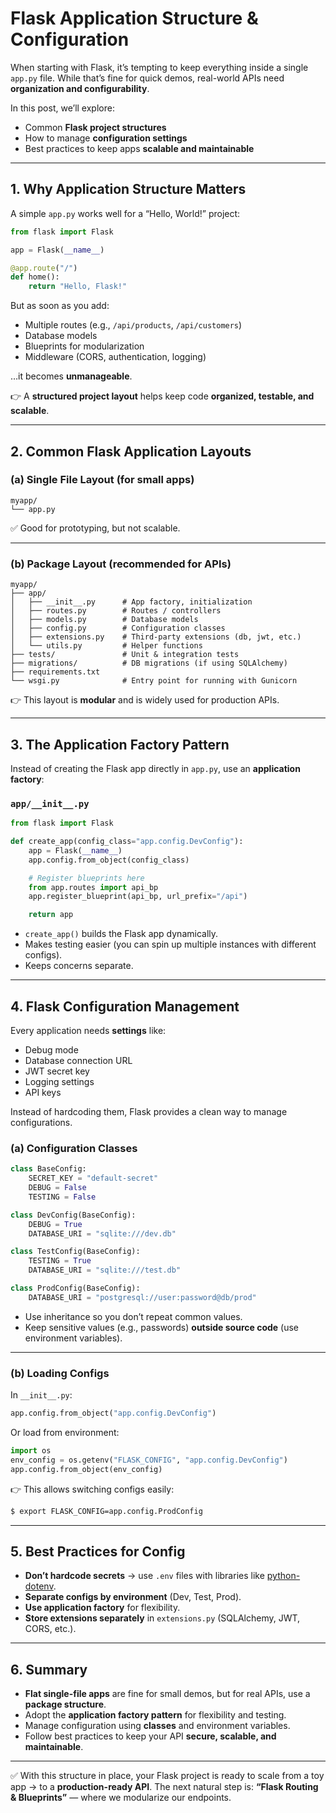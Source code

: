 # Flask Application Structure & Configuration

When starting with Flask, it’s tempting to keep everything inside a single `app.py` file. While that’s fine for quick demos, real-world APIs need **organization and configurability**.

In this post, we’ll explore:

- Common **Flask project structures**
- How to manage **configuration settings**
- Best practices to keep apps **scalable and maintainable**

---

## 1. Why Application Structure Matters

A simple `app.py` works well for a “Hello, World!” project:

```python
from flask import Flask

app = Flask(__name__)

@app.route("/")
def home():
    return "Hello, Flask!"
```

But as soon as you add:

- Multiple routes (e.g., `/api/products`, `/api/customers`)
- Database models
- Blueprints for modularization
- Middleware (CORS, authentication, logging)

…it becomes **unmanageable**.

👉 A **structured project layout** helps keep code **organized, testable, and scalable**.

---

## 2. Common Flask Application Layouts

### (a) **Single File Layout** (for small apps)

```
myapp/
└── app.py
```

✅ Good for prototyping, but not scalable.

---

### (b) **Package Layout** (recommended for APIs)

```
myapp/
├── app/
│   ├── __init__.py      # App factory, initialization
│   ├── routes.py        # Routes / controllers
│   ├── models.py        # Database models
│   ├── config.py        # Configuration classes
│   ├── extensions.py    # Third-party extensions (db, jwt, etc.)
│   └── utils.py         # Helper functions
├── tests/               # Unit & integration tests
├── migrations/          # DB migrations (if using SQLAlchemy)
├── requirements.txt
└── wsgi.py              # Entry point for running with Gunicorn
```

👉 This layout is **modular** and is widely used for production APIs.

---

## 3. The Application Factory Pattern

Instead of creating the Flask app directly in `app.py`, use an **application factory**:

### `app/__init__.py`

```python
from flask import Flask

def create_app(config_class="app.config.DevConfig"):
    app = Flask(__name__)
    app.config.from_object(config_class)

    # Register blueprints here
    from app.routes import api_bp
    app.register_blueprint(api_bp, url_prefix="/api")

    return app
```

- `create_app()` builds the Flask app dynamically.
- Makes testing easier (you can spin up multiple instances with different configs).
- Keeps concerns separate.

---

## 4. Flask Configuration Management

Every application needs **settings** like:

- Debug mode
- Database connection URL
- JWT secret key
- Logging settings
- API keys

Instead of hardcoding them, Flask provides a clean way to manage configurations.

### (a) Configuration Classes

```python
class BaseConfig:
    SECRET_KEY = "default-secret"
    DEBUG = False
    TESTING = False

class DevConfig(BaseConfig):
    DEBUG = True
    DATABASE_URI = "sqlite:///dev.db"

class TestConfig(BaseConfig):
    TESTING = True
    DATABASE_URI = "sqlite:///test.db"

class ProdConfig(BaseConfig):
    DATABASE_URI = "postgresql://user:password@db/prod"
```

- Use inheritance so you don’t repeat common values.
- Keep sensitive values (e.g., passwords) **outside source code** (use environment variables).

---

### (b) Loading Configs

In `__init__.py`:

```python
app.config.from_object("app.config.DevConfig")
```

Or load from environment:

```python
import os
env_config = os.getenv("FLASK_CONFIG", "app.config.DevConfig")
app.config.from_object(env_config)
```

👉 This allows switching configs easily:

```bash
$ export FLASK_CONFIG=app.config.ProdConfig
```

---

## 5. Best Practices for Config

- **Don’t hardcode secrets** → use `.env` files with libraries like [python-dotenv](https://pypi.org/project/python-dotenv/).
- **Separate configs by environment** (Dev, Test, Prod).
- **Use application factory** for flexibility.
- **Store extensions separately** in `extensions.py` (SQLAlchemy, JWT, CORS, etc.).

---

## 6. Summary

- **Flat single-file apps** are fine for small demos, but for real APIs, use a **package structure**.
- Adopt the **application factory pattern** for flexibility and testing.
- Manage configuration using **classes** and environment variables.
- Follow best practices to keep your API **secure, scalable, and maintainable**.

---

✅ With this structure in place, your Flask project is ready to scale from a toy app → to a **production-ready API**.
The next natural step is: **“Flask Routing & Blueprints”** — where we modularize our endpoints.
